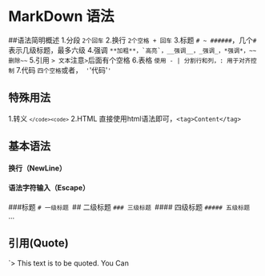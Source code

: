 # MarkDown 语法

##语法简明概述
1.分段 ```2个回车```
2.换行 ```2个空格 + 回车```
3.标题 ```# ~ ######```，几个```#```表示几级标题，最多六级
4.强调 ```**加粗**，`高亮`，__强调__，_强调_，*强调*，~~删除~~```
5.引用 ```> 文本```注意```>```后面有个空格
6.表格 ```使用 - | 分割行和列，: 用于对齐控制```
7.代码 ```四个空格```或者，``` '```'代码'```' ```
## 特殊用法
1.转义 <code>`</code><code>`</code>
2.HTML 直接使用html语法即可，```<tag>Content</tag>```

## 基本语法



#### 换行（NewLine）
#### 语法字符输入（Escape）

###标题
`# 一级标题
`## 二级标题
`### 三级标题
`#### 四级标题
`##### 五级标题
` ...

## 引用(Quote)
`> This text is to be quoted.
You Can
